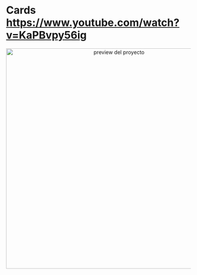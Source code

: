 # Cards https://www.youtube.com/watch?v=KaPBvpy56ig
<p align="center">
  <img src="preview.png" alt="preview del proyecto" width="600">
</p>